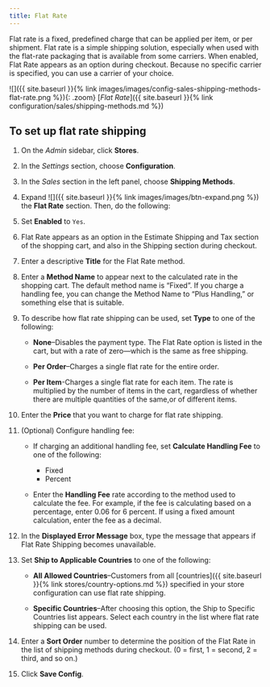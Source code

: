 ```yaml
---
title: Flat Rate
---
```


Flat rate is a fixed, predefined charge that can be applied per item, or per shipment. Flat rate is a simple shipping solution, especially when used with the flat-rate packaging that is available from some carriers. When enabled, Flat Rate appears as an option during checkout. Because no specific carrier is specified, you can use a carrier of your choice.

![]({{ site.baseurl }}{% link images/images/config-sales-shipping-methods-flat-rate.png %}){: .zoom}
 [*Flat Rate*]({{ site.baseurl }}{% link configuration/sales/shipping-methods.md %})

## To set up flat rate shipping

1.  On the _Admin_ sidebar, click **Stores**.

1.  In the _Settings_ section, choose **Configuration**.

1.  In the _Sales_ section in the left panel, choose **Shipping Methods**.

1.  Expand ![]({{ site.baseurl }}{% link images/images/btn-expand.png %}) the **Flat Rate** section. Then, do the following:

1.  Set **Enabled** to `Yes`.

1.  Flat Rate appears as an option in the Estimate Shipping and Tax section of the shopping cart, and also in the Shipping section during checkout.

1.  Enter a descriptive **Title** for the Flat Rate method.

1.  Enter a **Method Name** to appear next to the calculated rate in the shopping cart. The default method name is “Fixed”. If you charge a handling fee, you can change the Method Name to “Plus Handling,” or something else that is suitable.

1.  To describe how flat rate shipping can be used, set **Type** to one of the following:

    * **None**–Disables the payment type. The Flat Rate option is listed in the cart, but with a rate of zero—which is the same as free shipping.

    * **Per Order**–Charges a single flat rate for the entire order. 

    * **Per Item**-Charges a single flat rate for each item. The rate is multiplied by the number of items in the cart, regardless of whether there are multiple quantities of the same,or of different items.

1.  Enter the **Price** that you want to charge for flat rate shipping.

1.  (Optional) Configure handling fee:

     *  If charging an additional handling fee, set **Calculate Handling Fee** to one of the following:

        * Fixed
        * Percent

    * Enter the **Handling Fee** rate according to the method used to calculate the fee. For example, if the fee is calculating based on a percentage, enter 0.06 for 6 percent. If using a fixed amount calculation, enter the fee as a decimal.

1.  In the **Displayed Error Message** box, type the message that appears if Flat Rate Shipping becomes unavailable.

1.  Set **Ship to Applicable Countries** to one of the following:

    *  **All Allowed Countries**–Customers from all [countries]({{ site.baseurl }}{% link stores/country-options.md %}) specified in your store configuration can use flat rate shipping.

    *  **Specific Countries**–After choosing this option, the Ship to Specific Countries list appears. Select each country in the list where flat rate shipping can be used.

1.  Enter a **Sort Order** number to determine the position of the Flat Rate in the list of shipping methods during checkout. (0 = first, 1 = second, 2 = third, and so on.)

1.  Click **Save Config**.
